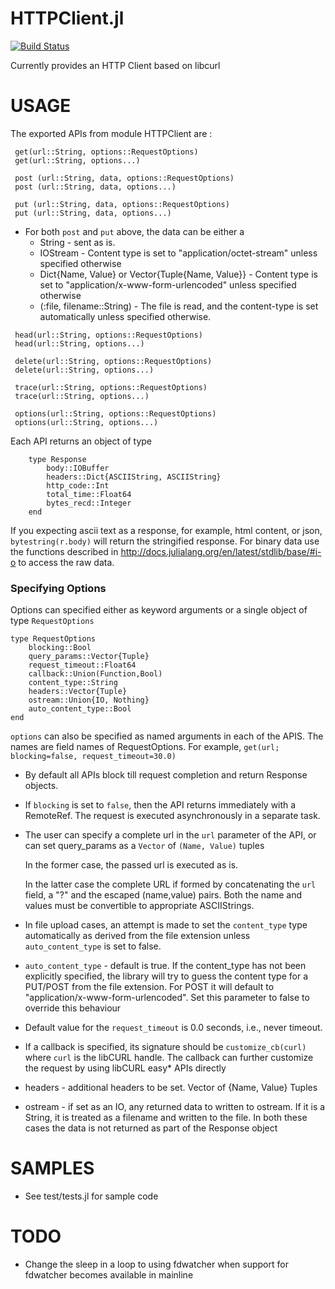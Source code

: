 HTTPClient.jl
=============

[![Build Status](https://travis-ci.org/amitmurthy/HTTPClient.jl.png?branch=master)](https://travis-ci.org/amitmurthy/HTTPClient.jl)

Currently provides an HTTP Client based on libcurl


USAGE
=====

The exported APIs from module HTTPClient are :

```
 get(url::String, options::RequestOptions)
 get(url::String, options...)

 post (url::String, data, options::RequestOptions)
 post (url::String, data, options...)

 put (url::String, data, options::RequestOptions)
 put (url::String, data, options...)
```

- For both ```post``` and ```put``` above, the data can be either a
  - String - sent as is.
  - IOStream - Content type is set to "application/octet-stream" unless specified otherwise
  - Dict{Name, Value} or Vector{Tuple{Name, Value}} - Content type is set to "application/x-www-form-urlencoded" unless specified otherwise
  - (:file, filename::String) - The file is read, and the content-type is set automatically unless specified otherwise.

```
 head(url::String, options::RequestOptions)
 head(url::String, options...)

 delete(url::String, options::RequestOptions)
 delete(url::String, options...)

 trace(url::String, options::RequestOptions)
 trace(url::String, options...)

 options(url::String, options::RequestOptions)
 options(url::String, options...)
```


Each API returns an object of type

```
    type Response
        body::IOBuffer
        headers::Dict{ASCIIString, ASCIIString}
        http_code::Int
        total_time::Float64
        bytes_recd::Integer
    end
```

If you expecting ascii text as a response, for example, html content, or json,
`bytestring(r.body)` will return the stringified response. For binary data use the
functions described in http://docs.julialang.org/en/latest/stdlib/base/#i-o to access
the raw data.

### Specifying Options

Options can specified either as keyword arguments or a single object of type `RequestOptions`

```
type RequestOptions
    blocking::Bool
    query_params::Vector{Tuple}
    request_timeout::Float64
    callback::Union(Function,Bool)
    content_type::String
    headers::Vector{Tuple}
    ostream::Union{IO, Nothing}
    auto_content_type::Bool
end
```

`options` can also be specified as named arguments in each of the APIS. The names are field names of RequestOptions.
For example, ```get(url; blocking=false, request_timeout=30.0)```


- By default all APIs block till request completion and return Response objects.

- If ```blocking``` is set to ```false```, then the API returns immediately with a RemoteRef. The request is executed asynchronously in a separate task.

- The user can specify a complete url in the ```url``` parameter of the API, or can set query_params as a ```Vector``` of ```(Name, Value)``` tuples

  In the former case, the passed url is executed as is.

  In the latter case the complete URL if formed by concatenating the ```url``` field, a "?" and
  the escaped (name,value) pairs. Both the name and values must be convertible to appropriate ASCIIStrings.

- In file upload cases, an attempt is made to set the ```content_type``` type automatically as
  derived from the file extension unless ```auto_content_type``` is set to false.

- ```auto_content_type``` - default is true. If the content_type has not been explicitly specified,
  the library will try to guess the content type for a PUT/POST from the file extension.
  For POST it will default to "application/x-www-form-urlencoded". Set this parameter to false to override this behaviour

- Default value for the ```request_timeout``` is 0.0 seconds, i.e., never timeout.

- If a callback is specified, its signature should be  ```customize_cb(curl)``` where ```curl``` is the libCURL handle.
  The callback can further customize the request by using libCURL easy* APIs directly

- headers - additional headers to be set. Vector of {Name, Value} Tuples

- ostream - if set as an IO, any returned data to written to ostream.
  If it is a String, it is treated as a filename and written to the file.
  In both these cases the data is not returned as part of the Response object



SAMPLES
=======
- See test/tests.jl for sample code


TODO
====
- Change the sleep in a loop to using fdwatcher when support for fdwatcher becomes available in mainline





